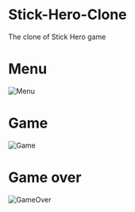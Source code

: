 # Stick-Hero-Clone
The clone of Stick Hero game


# Menu

![Menu](https://pp.userapi.com/c845217/v845217588/bcaab/Q8p5ev3wy18.jpg)

# Game

![Game](https://pp.userapi.com/c824600/v824600588/198390/Nq6PYIWCxbY.jpg)

# Game over

![GameOver](https://pp.userapi.com/c845421/v845421588/b9dc0/-aDCjXB64RI.jpg)
